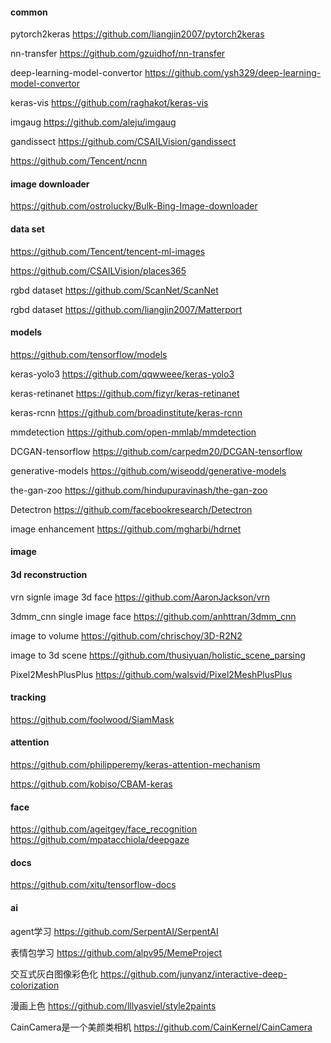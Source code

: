 #### common
pytorch2keras https://github.com/liangjin2007/pytorch2keras

nn-transfer https://github.com/gzuidhof/nn-transfer

deep-learning-model-convertor https://github.com/ysh329/deep-learning-model-convertor

keras-vis https://github.com/raghakot/keras-vis

imgaug https://github.com/aleju/imgaug

gandissect https://github.com/CSAILVision/gandissect

https://github.com/Tencent/ncnn

#### image downloader
https://github.com/ostrolucky/Bulk-Bing-Image-downloader

#### data set
https://github.com/Tencent/tencent-ml-images

https://github.com/CSAILVision/places365

rgbd dataset https://github.com/ScanNet/ScanNet

rgbd dataset https://github.com/liangjin2007/Matterport

#### models
https://github.com/tensorflow/models

keras-yolo3 https://github.com/qqwweee/keras-yolo3

keras-retinanet https://github.com/fizyr/keras-retinanet

keras-rcnn https://github.com/broadinstitute/keras-rcnn

mmdetection https://github.com/open-mmlab/mmdetection

DCGAN-tensorflow https://github.com/carpedm20/DCGAN-tensorflow

generative-models https://github.com/wiseodd/generative-models

the-gan-zoo https://github.com/hindupuravinash/the-gan-zoo

Detectron https://github.com/facebookresearch/Detectron

image enhancement https://github.com/mgharbi/hdrnet

#### image

#### 3d reconstruction 
vrn signle image 3d face https://github.com/AaronJackson/vrn

3dmm_cnn single image face https://github.com/anhttran/3dmm_cnn

image to volume https://github.com/chrischoy/3D-R2N2

image to 3d scene https://github.com/thusiyuan/holistic_scene_parsing

Pixel2MeshPlusPlus https://github.com/walsvid/Pixel2MeshPlusPlus

#### tracking
https://github.com/foolwood/SiamMask

#### attention 
https://github.com/philipperemy/keras-attention-mechanism

https://github.com/kobiso/CBAM-keras

#### face
https://github.com/ageitgey/face_recognition
https://github.com/mpatacchiola/deepgaze

#### docs
https://github.com/xitu/tensorflow-docs

#### ai
agent学习 https://github.com/SerpentAI/SerpentAI

表情包学习 https://github.com/alpv95/MemeProject

交互式灰白图像彩色化 https://github.com/junyanz/interactive-deep-colorization

漫画上色 https://github.com/lllyasviel/style2paints

CainCamera是一个美颜类相机 https://github.com/CainKernel/CainCamera

